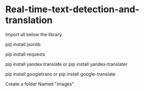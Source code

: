 # Real-time-text-detection-and-translation

Import all below the library

pip install jsonlib

pip install requests

pip install yandex.translate or pip install yandex-translater

pip install googletrans or pip install google-translate

Create a folder Named "images"
